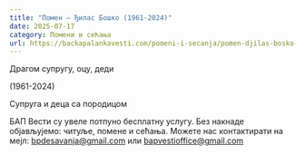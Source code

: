 ```yaml
---
title: "Помен – Ђилас Бошко (1961-2024)"
date: 2025-07-17
category: Помени и сећања
url: https://backapalankavesti.com/pomeni-i-secanja/pomen-djilas-bosko-1961-2024/
---
```


Драгом супругу, оцу, деди

(1961-2024)

Супруга и деца са породицом

БАП Вести су увеле потпуно бесплатну услугу. Без накнаде објављујемо: читуље, помене и сећања. Можете нас контактирати на мејл: bpdesavanja@gmail.com или bapvestioffice@gmail.com
